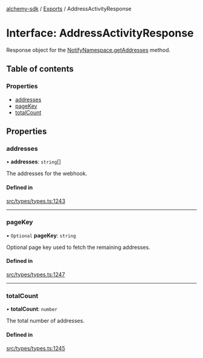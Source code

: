 [alchemy-sdk](../README.md) / [Exports](../modules.md) / AddressActivityResponse

# Interface: AddressActivityResponse

Response object for the [NotifyNamespace.getAddresses](../classes/NotifyNamespace.md#getaddresses) method.

## Table of contents

### Properties

- [addresses](AddressActivityResponse.md#addresses)
- [pageKey](AddressActivityResponse.md#pagekey)
- [totalCount](AddressActivityResponse.md#totalcount)

## Properties

### addresses

• **addresses**: `string`[]

The addresses for the webhook.

#### Defined in

[src/types/types.ts:1243](https://github.com/alchemyplatform/alchemy-sdk-js/blob/ae0aa3f0/src/types/types.ts#L1243)

___

### pageKey

• `Optional` **pageKey**: `string`

Optional page key used to fetch the remaining addresses.

#### Defined in

[src/types/types.ts:1247](https://github.com/alchemyplatform/alchemy-sdk-js/blob/ae0aa3f0/src/types/types.ts#L1247)

___

### totalCount

• **totalCount**: `number`

The total number of addresses.

#### Defined in

[src/types/types.ts:1245](https://github.com/alchemyplatform/alchemy-sdk-js/blob/ae0aa3f0/src/types/types.ts#L1245)
